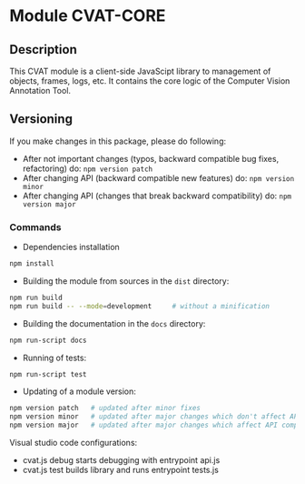 # Module CVAT-CORE

## Description

This CVAT module is a client-side JavaScipt library to management of objects, frames, logs, etc.
It contains the core logic of the Computer Vision Annotation Tool.

## Versioning

If you make changes in this package, please do following:

- After not important changes (typos, backward compatible bug fixes, refactoring) do: `npm version patch`
- After changing API (backward compatible new features) do: `npm version minor`
- After changing API (changes that break backward compatibility) do: `npm version major`

### Commands

- Dependencies installation

```bash
npm install
```

- Building the module from sources in the `dist` directory:

```bash
npm run build
npm run build -- --mode=development     # without a minification
```

- Building the documentation in the `docs` directory:

```bash
npm run-script docs
```

- Running of tests:

```bash
npm run-script test
```

- Updating of a module version:

```bash
npm version patch   # updated after minor fixes
npm version minor   # updated after major changes which don't affect API compatibility with previous versions
npm version major   # updated after major changes which affect API compatibility with previous versions
```

Visual studio code configurations:

- cvat.js debug starts debugging with entrypoint api.js
- cvat.js test builds library and runs entrypoint tests.js

